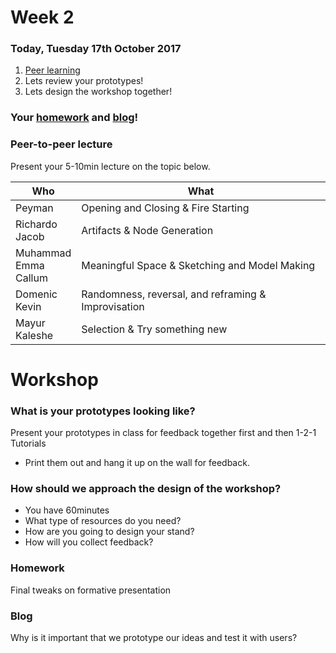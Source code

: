 # Week 2

### Today, Tuesday 17th October 2017

1. [Peer learning](#peer-learning)
2. Lets review your prototypes!
3. Lets design the workshop together!

### Your [homework](#homework) and [blog](#blog)!

### Peer-to-peer lecture

Present your 5-10min lecture on the topic below.

Who | What
--- | -----------
Peyman | Opening and Closing & Fire Starting
Richardo<br>Jacob | Artifacts & Node Generation
Muhammad<br>Emma<br>Callum| Meaningful Space & Sketching and Model Making
Domenic<br>Kevin | Randomness, reversal, and reframing & Improvisation
Mayur<br>Kaleshe | Selection & Try something new

# Workshop

### What is your prototypes looking like?

Present your prototypes in class for feedback together first and then 1-2-1 Tutorials

* Print them out and hang it up on the wall for feedback.

### How should we approach the design of the workshop?

* You have 60minutes
* What type of resources do you need?
* How are you going to design your stand?
* How will you collect feedback?


### Homework

Final tweaks on formative presentation

### Blog

Why is it important that we prototype our ideas and test it with users? 
